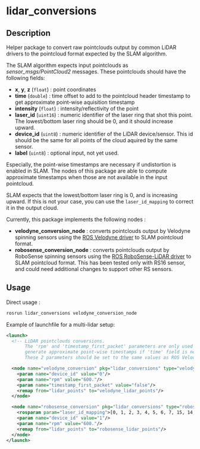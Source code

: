 # lidar_conversions

## Description

Helper package to convert raw pointclouds output by common LiDAR drivers to the pointcloud format expected by the SLAM algorithm.

The SLAM algorithm expects input pointclouds as *sensor_msgs/PointCloud2* messages. These pointclouds should have the following fields:
- **x**, **y**, **z** (`float`) : point coordinates
- **time** (`double`) : time offset to add to the pointcloud header timestamp to get approximate point-wise aquisition timestamp
- **intensity** (`float`) : intensity/reflectivity of the point
- **laser_id** (`uint16`) : numeric identifier of the laser ring that shot this point. The lowest/bottom laser ring should be 0, and it should increase upward.
- **device_id** (`uint8`) : numeric identifier of the LiDAR device/sensor. This id should be the same for all points of the cloud aquired by the same sensor.
- **label** (`uint8`) : optional input, not yet used.

Especially, the point-wise timestamps are necessary if undistortion is enabled in SLAM. The nodes of this package are able to compute approximate timestamps when those are not available in the input pointcloud.

SLAM expects that the lowest/bottom laser ring is 0, and is increasing upward. If this is not your case, you can use the `laser_id_mapping` to correct it in the output cloud.

Currently, this package implements the following nodes :
- **velodyne_conversion_node** : converts pointclouds output by Velodyne spinning sensors using the [ROS Velodyne driver](https://github.com/ros-drivers/velodyne) to SLAM pointcloud format.
- **robosense_conversion_node** : converts pointclouds output by RoboSense spinning sensors using the [ROS RoboSense-LiDAR driver](https://github.com/RoboSense-LiDAR/ros_rslidar) to SLAM pointcloud format. This has been tested only with RS16 sensor, and could need additional changes to support other RS sensors.

## Usage

Direct usage :

```bash
rosrun lidar_conversions velodyne_conversion_node
```

Example of launchfile for a multi-lidar setup:

```xml
<launch>
  <!-- LiDAR pointclouds conversions.
       The 'rpm' and 'timestamp_first_packet' parameters are only used to
       generate approximate point-wise timestamps if 'time' field is not usable.
       These 2 parameters should be set to the same values as ROS Velodyne/RSLidar drivers'. -->

  <node name="velodyne_conversion" pkg="lidar_conversions" type="velodyne_conversion_node" output="screen">
    <param name="device_id" value="0"/>
    <param name="rpm" value="600."/>
    <param name="timestamp_first_packet" value="false"/>
    <remap from="lidar_points" to="velodyne_lidar_points"/>
  </node>

  <node name="robosense_conversion" pkg="lidar_conversions" type="robosense_conversion_node" output="screen">
    <rosparam param="laser_id_mapping">[0, 1, 2, 3, 4, 5, 6, 7, 15, 14, 13, 12, 11, 10, 9, 8]</rosparam>
    <param name="device_id" value="1"/>
    <param name="rpm" value="600."/>
    <remap from="lidar_points" to="robosense_lidar_points"/>
  </node>
</launch>
```